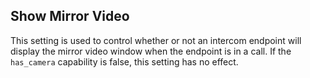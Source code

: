 ## Show Mirror Video

This setting is used to control whether or not an intercom endpoint will display the mirror video window when the endpoint is in a call. If the `has_camera` capability is false, this setting has no effect.

